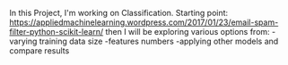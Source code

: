 In this Project, I'm working on Classification.
Starting point: https://appliedmachinelearning.wordpress.com/2017/01/23/email-spam-filter-python-scikit-learn/ then I will be exploring various options from:
-varying training data size
-features numbers
-applying other models and compare results
